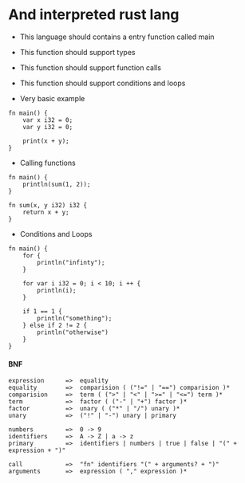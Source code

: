 # And interpreted rust lang

- This language should contains a entry function called main
- This function should support types
- This function should support function calls
- This function should support conditions and loops

- Very basic example

```
fn main() {
    var x i32 = 0;
    var y i32 = 0;

    print(x + y);
}
```

- Calling functions

```
fn main() {
    println(sum(1, 2));
}

fn sum(x, y i32) i32 {
    return x + y;
}
```

- Conditions and Loops

```
fn main() {
    for {
        println("infinty");
    }

    for var i i32 = 0; i < 10; i ++ {
        println(i);
    }

    if 1 == 1 {
        println("something");
    } else if 2 != 2 {
        println("otherwise")
    }
}
```

#### BNF

```
expression      =>  equality
equality        =>  comparision ( ("!=" | "==") comparision )*
comparision     =>  term ( (">" | "<" | ">=" | "<=") term )*
term            =>  factor ( ("-" | "+") factor )*
factor          =>  unary ( ("*" | "/") unary )*
unary           =>  ("!" | "-") unary | primary

numbers         =>  0 -> 9
identifiers     =>  A -> Z | a -> z
primary         =>  identifiers | numbers | true | false | "(" + expression + ")"

call            =>  "fn" identifiers "(" + arguments? + ")"
arguments       =>  expression ( "," expression )*
```